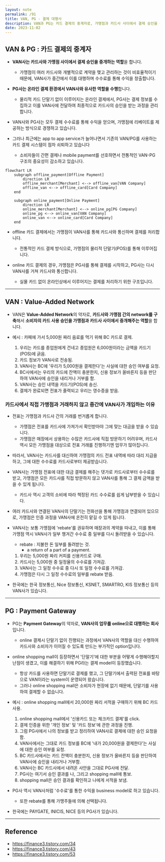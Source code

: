 ```yaml
---
layout: note
permalink: /91
title: VAN, PG - 결제 대행사
description: VAN과 PG는 카드 결제의 중계자로, 가맹점과 카드사 사이에서 결제 승인을 중개하는 역할을 합니다.
date: 2023-11-02
---
```



## VAN & PG : 카드 결제의 중계자

- **VAN사는 카드사와 가맹점 사이에서 결제 승인을 중개하는 역할**을 합니다.
    - 가맹점이 여러 카드사와 개별적으로 계약을 맺고 관리하는 것이 비효율적이기 때문에, VAN사가 중간에서 이를 대행하며 수수료를 통해 수익을 창출합니다.

- **PG사는 온라인 결제 환경에서 VAN사와 유사한 역할을 수행**합니다.
    - 물리적 카드 단말기 없이 이루어지는 온라인 결제에서, PG사는 결제 정보를 수집하고 이를 VAN사에 전달하여 최종적으로 카드사의 승인을 받는 과정을 관리합니다.

- VAN사와 PG사는 모두 결제 수수료를 통해 수익을 얻으며, 가맹점에 리베이트를 제공하는 방식으로 경쟁하고 있습니다.

- 그러나 최근에는 app to app service가 늘어나면서 기존의 VAN/PG를 사용하는 카드 결제 시스템이 점차 쇠퇴하고 있습니다
    - 소비자들이 간편 결제나 mobile payment를 선호하면서 전통적인 VAN-PG 구조의 중요성이 감소하고 있습니다.

```mermaid
flowchart LR
    subgraph offline_payment[Offline Payment]
        direction LR
        offline_merchant[Merchant] <--> offline_van[VAN Company]
        offline_van <--> offline_card[Card Company]
    end
    
    subgraph online_payment[Online Payment]
        direction LR
        online_merchant[Merchant] <--> online_pg[PG Company]
        online_pg <--> online_van[VAN Company]
        online_van <--> online_card[Card Company]
    end
```

- offline 카드 결제에서는 가맹점이 VAN사를 통해 카드사와 통신하며 결제를 처리합니다.
    - 전통적인 카드 결제 방식으로, 가맹점의 물리적 단말기(POS)를 통해 이루어집니다.

- online 카드 결제의 경우, 가맹점은 PG사를 통해 결제를 시작하고, PG사는 다시 VAN사를 거쳐 카드사와 통신합니다.
    - 실물 카드 없이 온라인상에서 이루어지는 결제를 처리하기 위한 구조입니다.


---


## VAN : Value-Added Network

- VAN은 **Value-Added Network**의 약자로, **카드사와 가맹점 간의 network를 구축**해서 **소비자의 카드 사용 승인을 가맹점과 카드사 사이에서 중개해주는 역할**을 합니다.

- 예시 : 카페에 가서 5,000원 짜리 음료를 먹기 위해 BC 카드로 결제.
    1. 우리는 카드를 종업원에게 건네고 종업원은 6,000원이라는 금액을 카드기(POS)에 긁음.
    2. 카드 정보가 VAN사로 전송됨.
    3. VAN사는 BC에 '우리가 5,000원을 결제한다'는 사실에 대한 승인 여부를 요청.
    4. BC사에서는 우리의 카드에 잔액이 충분한지, 신용 정보가 올바른지 등을 판단하여 VAN사에 승인을 내리거나 거부를 함.
    5. VAN사는 승인 내역을 카드기(POS)에 송신.
    6. 결제가 완료되면 전표가 줄력되고 우리는 영수증을 받음.


### 카드사에서 직접 가맹점과 거래하지 않고 중간에 VAN사가 개입하는 이유

- 전표는 가맹점과 카드사 간의 거래를 번거롭게 합니다.
    - 가맹점은 전표를 카드사에 가져가서 확인받아야 그에 맞는 대금을 받을 수 있습니다.
    - 가맹점은 매장에서 상용하는 수많은 카드사에 직접 방문하기 어려우며, 카드사 역시 모든 가맹점을 대상으로 전표 거래를 진행하기엔 업무가 많아집니다.

- 따라서, VAN사는 카드사를 대신하여 가맹점의 카드 전표 내역에 따라 대리 지급을 하고, 그에 대한 수수료를 카드사로부터 제공받습니다.

- VAN사는 가맹점 전표에 대한 대금 결제를 해주는 댓가로 카드사로부터 수수료를 받고, 가맹점은 모든 카드사를 직접 방문하지 않고 VAN사를 통해 그 결제 금액을 받을 수 있게 됩니다.
    - 카드사 역시 고객의 소비에 따라 책정된 카드 수수료를 쉽게 납부받을 수 있습니다.

- 여러 카드사와 연결된 VAN사의 단말기는 전화선을 통해 가맹점과 연결되어 있으므로, 가맹점은 인증 과정을 VAN사에 온전히 맡길 수 있게 됩니다.

- VAN사는 보통 가맹점에 'rebate'를 권유하며 매장과의 계약을 따내고, 이를 통해 가맹점 역시 VAN사가 일부 챙겨간 수수료 중 일부를 다시 돌려받을 수 있습니다.
    - rebate : 지불한 돈 일부를 돌려받는 것.
        - a return of a part of a payment.
    1. 우리는 5,000원 짜리 커피를 신용카드로 구매.
    2. 카드사는 5,000원 중 일정율의 수수료를 가져감.
    3. VAN사는 그 일정 수수료 중 다시 또 일정 수수료를 가져감.
    4. 가맹점은 다시 그 일정 수수료의 일부를 rebate 받음.

- 한국에는 한국 정보통신, Nice 정보통신, KSNET, SMARTRO, KIS 정보통신 등의 VAN사가 있습니다.


---


## PG : Payment Gateway

- PG는 **Payment Gateway**의 약자로, **VAN사의 업무를 online으로 대행하는 회사**입니다.
    - online 결제시 단말기 없이 진행되는 과정에서 VAN사의 역할을 대신 수행하여 카드사와 소비자가 이어질 수 있도록 만드는 부가적인 option입니다.

- online shopping mall이 등장하면서 '단말기'에 대한 부분을 어떻게 수행해야할지 난점이 생겼고, 이를 해결하기 위해 PG라는 결제 model이 등장했습니다.
    - 항상 카드를 사용하면 단말기로 결제를 했고, 그 단말기에서 출력된 전표를 바탕으로 VAN이라는 system이 운영되어 왔습니다.
    - 그러나 online shopping mall은 소비자가 현장에 없기 때문에, 단말기를 사용하여 결제할 수 없습니다.

- 예시 : online shopping mall에서 20,000원 짜리 서적을 구매하기 위해 BC 카드 사용.
    1. online shopping mall에서 '신용카드 또는 체크카드 결제'를 click.
    2. 결제 인증을 위한 '개인 정보' 및 '카드 정보'에 관한 과정을 진행.
    3. 그럼 PG사에서 나의 정보를 받고 정리하여 VAN사로 결제에 대한 승인 요청을 함.
    4. VAN사에서는 그대로 카드 정보를 BC에 '내가 20,000원을 결제한다'는 사실에 대한 승인 여부를 요청.
    5. BC 카드사에서는 카드 잔액이 충분한지, 신용 정보가 올바른지 등을 판단하여 VAN사에 승인을 내리거나 거부함.
    6. VAN사는 BC 카드사에서 내려온 사안을 그대로 PG사에 전달.
    7. PG사는 여기서 승인 결과를 나, 그리고 shopping mall에 통보.
    8. shopping mall은 승인 결과를 확인하고 나에게 서적을 보냄.

- PG사 역시 VAN사처럼 '수수료'를 통한 수익을 business model로 하고 있습니다.
    - 또한 rebate를 통해 가맹주들에 의해 선택됩니다.

- 한국에는 PAYGATE, INICIS, NICE 등의 PG사가 있습니다.


---


## Reference

- <https://finance3.tistory.com/34>
- <https://finance3.tistory.com/43>
- <https://finance3.tistory.com/53>
